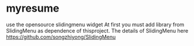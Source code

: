 myresume
========

use the opensource slidingmenu widget
At first you must add  library from SlidingMenu as dependence of thisproject. The details of SlidingMenu here
https://github.com/songzhiyong/SlidingMenu

